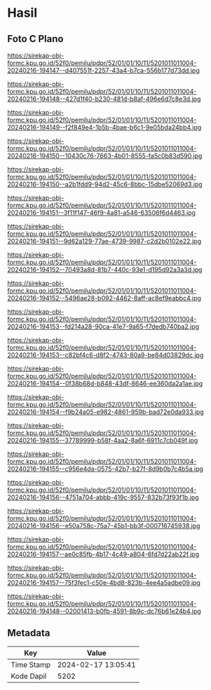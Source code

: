 # Hasil

## Foto C Plano

https://sirekap-obj-formc.kpu.go.id/52f0/pemilu/pdpr/52/01/01/10/11/5201011011004-20240216-194147--d407551f-2257-43a4-b7ca-556b177d73dd.jpg

https://sirekap-obj-formc.kpu.go.id/52f0/pemilu/pdpr/52/01/01/10/11/5201011011004-20240216-194148--427d1f40-b230-481d-b8af-496e6d7c8e3d.jpg

https://sirekap-obj-formc.kpu.go.id/52f0/pemilu/pdpr/52/01/01/10/11/5201011011004-20240216-194149--f2f849e4-1b5b-4bae-b6c1-9e05bda24bb4.jpg

https://sirekap-obj-formc.kpu.go.id/52f0/pemilu/pdpr/52/01/01/10/11/5201011011004-20240216-194150--10430c76-7663-4b01-8555-fa5c0b83d590.jpg

https://sirekap-obj-formc.kpu.go.id/52f0/pemilu/pdpr/52/01/01/10/11/5201011011004-20240216-194150--a2b1fdd9-94d2-45c6-8bbc-15dbe52069d3.jpg

https://sirekap-obj-formc.kpu.go.id/52f0/pemilu/pdpr/52/01/01/10/11/5201011011004-20240216-194151--3f11f147-46f9-4a81-a546-63506f6d4463.jpg

https://sirekap-obj-formc.kpu.go.id/52f0/pemilu/pdpr/52/01/01/10/11/5201011011004-20240216-194151--9d62a129-77ae-4739-9987-c2d2b0102e22.jpg

https://sirekap-obj-formc.kpu.go.id/52f0/pemilu/pdpr/52/01/01/10/11/5201011011004-20240216-194152--70493a8d-81b7-440c-93e1-d195d92a3a3d.jpg

https://sirekap-obj-formc.kpu.go.id/52f0/pemilu/pdpr/52/01/01/10/11/5201011011004-20240216-194152--5496ae28-b092-4462-8aff-ac8ef9eabbc4.jpg

https://sirekap-obj-formc.kpu.go.id/52f0/pemilu/pdpr/52/01/01/10/11/5201011011004-20240216-194153--fd214a28-90ca-41e7-9a65-f7dedb740ba2.jpg

https://sirekap-obj-formc.kpu.go.id/52f0/pemilu/pdpr/52/01/01/10/11/5201011011004-20240216-194153--c82bf4c6-d8f2-4743-80a9-be84d03829dc.jpg

https://sirekap-obj-formc.kpu.go.id/52f0/pemilu/pdpr/52/01/01/10/11/5201011011004-20240216-194154--0f38b68d-b848-43df-8646-ee360da2a1ae.jpg

https://sirekap-obj-formc.kpu.go.id/52f0/pemilu/pdpr/52/01/01/10/11/5201011011004-20240216-194154--f9b24a05-e982-4861-959b-bad72e0da933.jpg

https://sirekap-obj-formc.kpu.go.id/52f0/pemilu/pdpr/52/01/01/10/11/5201011011004-20240216-194155--37789999-b58f-4aa2-8a6f-6911c7cb049f.jpg

https://sirekap-obj-formc.kpu.go.id/52f0/pemilu/pdpr/52/01/01/10/11/5201011011004-20240216-194155--c956e4da-0575-42b7-b27f-8d9b0b7c4b5a.jpg

https://sirekap-obj-formc.kpu.go.id/52f0/pemilu/pdpr/52/01/01/10/11/5201011011004-20240216-194156--4751a704-abbb-419c-9557-832b73f93f1b.jpg

https://sirekap-obj-formc.kpu.go.id/52f0/pemilu/pdpr/52/01/01/10/11/5201011011004-20240216-194156--e50a758c-75a7-45b1-bb3f-000716745938.jpg

https://sirekap-obj-formc.kpu.go.id/52f0/pemilu/pdpr/52/01/01/10/11/5201011011004-20240216-194157--ae0c85fb-4b17-4c49-a804-6fd7d22ab22f.jpg

https://sirekap-obj-formc.kpu.go.id/52f0/pemilu/pdpr/52/01/01/10/11/5201011011004-20240216-194157--75f3fec1-c50e-4bd8-823b-4ee4a5adbe09.jpg

https://sirekap-obj-formc.kpu.go.id/52f0/pemilu/pdpr/52/01/01/10/11/5201011011004-20240216-194148--02001413-b0fb-4591-8b9c-dc76b61e24b4.jpg


## Metadata

| Key        | Value               |
| ---------- | ------------------- |
| Time Stamp | 2024-02-17 13:05:41 |
| Kode Dapil | 5202                |



